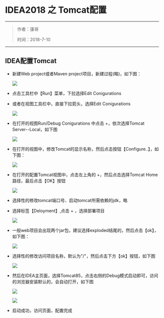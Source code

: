 
<h1>IDEA2018 之 Tomcat配置</h1>
<hr />
<blockquote>
<p>作者：康哥</p>
<p>时间：2018-7-10</p>
</blockquote>
<hr />
<h2>IDEA配置Tomcat</h2>
<ul>
<li>
<p>新建Web project或者Maven project项目，新建过程(略)，如下图：</p>
<p><img src="https://i.imgur.com/ju8HtVs.png" /></p>
</li>
<li>
<p>点击工具栏中【Run】菜单，下拉选择Edit Conigurations</p>
</li>
<li>
<p>或者在视图工具栏中，直接下拉箭头，选择Edit Conigurations</p>
<p><img src="https://i.imgur.com/2cniEsj.png" /></p>
</li>
<li>
<p>在打开的视图Run/Debug Conigurations 中点击 +，依次选择Tomcat Server--Local，如下图</p>
<p><img src="https://i.imgur.com/fqlD4l2.png" /></p>
</li>
<li>
<p>在打开的视图中，修改Tomcat的显示名称，然后点击按钮【Configure..】，如下图：</p>
<p><img src="https://i.imgur.com/HDCjadB.png" /></p>
</li>
<li>
<p>在打开的配置Tomcat视图中，点击左上角的 +，然后点击选择Tomcat Home路径，最后点击【OK】按钮</p>
<p><img src="https://i.imgur.com/HdzYnB8.png" /></p>
</li>
<li>
<p>选择性的修改tomcat端口号、启动tomcat所需依赖的jdk，略</p>
</li>
<li>
<p>选择标签【Deloyment】,点击 + ，选择部署项目</p>
<p><img src="https://i.imgur.com/XezVnJm.png" /></p>
</li>
<li>
<p>一般web项目会出现两个jar包，建议选择exploded结尾的，然后点击【ok】，如下图：</p>
<p><img src="https://i.imgur.com/bn4yM3A.png" /></p>
</li>
<li>
<p>选择性的修改访问项目名称，默认为&quot;/&quot;，然后点击下方【ok】按钮，如下图</p>
<p><img src="https://i.imgur.com/wIuOLkh.png" /></p>
</li>
<li>
<p>然后在IDEA主页面，选择Tomcat85，点击右侧的Debug模式启动即可，访问的浏览器安装默认的，会自动打开，如下图</p>
<p><img src="https://i.imgur.com/F0aboAC.png" /></p>
<p><img src="https://i.imgur.com/hQnhZGQ.png" /></p>
</li>
<li>
<p>启动成功，访问页面，配置完成</p>
</li>
</ul>